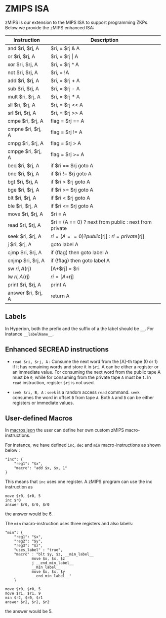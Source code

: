 # ZMIPS ISA
zMIPS is our extension to the MIPS ISA to support programming ZKPs. Below we provide the zMIPS enhanced ISA:

| Instruction        | Description                                              |
|--------------------|----------------------------------------------------------|
| and $ri, $rj, A    | $ri, = $rj & A                                           |
| or $ri, $rj, A     | $ri, = $rj \| A                                          |
| xor $ri, $rj, A    | $ri, = $rj ^ A                                           |
| not $ri, $rj, A    | $ri, = !A                                                |
| add $ri, $rj, A    | $ri, = $rj + A                                           |
| sub $ri, $rj, A    | $ri, = $rj - A                                           |
| mult $ri, $rj, A   | $ri, = $rj * A                                           |
| sll $ri, $rj, A    | $ri, = $rj << A                                          |
| srl $ri, $rj, A    | $ri, = $rj >> A                                          |
| cmpe $ri, $rj, A   | flag = $rj == A                                          |
| cmpne $ri, $rj, A  | flag = $rj != A                                          |
| cmpg $ri, $rj, A   | flag = $rj > A                                           |
| cmpge $ri, $rj, A  | flag = $rj >= A                                          |
| beq $ri, $rj, A    | if $ri == $rj goto A                                     |
| bne $ri, $rj, A    | if $ri != $rj goto A                                     |
| bgt $ri, $rj, A    | if $ri > $rj goto A                                      |
| bge $ri, $rj, A    | if $ri >= $rj goto A                                     |
| blt $ri, $rj, A    | if $ri < $rj goto A                                      |
| ble $ri, $rj, A    | if $ri <= $rj goto A                                     |
| move $ri, $rj, A   | $ri = A                                                  |
| read $ri, $rj, A   | $ri = (A == 0) ? next from public : next from private    |
| seek $ri, $rj, A   | $ri = (A == 0) ? public[$rj] : $ri = private[$rj]        |
| j $ri, $rj, A      | goto label A                                             |
| cjmp $ri, $rj, A   | if (flag) then goto label A                              |
| cnjmp $ri, $rj, A  | if (!flag) then goto label A                             |
| sw $ri, A($rj)     | [A+$rj] = $ri                                            |
| lw $ri, A($rj)     | $ri = [A+$rj]                                            |
| print $ri, $rj, A  | print A                                                  |
| answer $ri, $rj, A | return A                                                 |


## Labels
In Hyperion, both the prefix and the suffix of a the label should be `__`. For instance `__labelName__`.

## Enhanced SECREAD instructions
* `read $ri, $rj, A` : Consume the next word from the [A]-th tape (0 or 1) if it has remaining words and store it in `$ri`. A can be either a register or an immediate value. For consuming the next word from the public tape A must be `0`, while for consuming from the private tape `A` must be `1`. In `read` instruction, register `$rj` is not used.

* `seek $ri, B, A` : `seek` is a random access `read` command. `seek` consumes the word in offset `B` from tape `A`. Both `A` and `B` can be either registers or immediate values.


## User-defined Macros
In [macros.json](https://github.com/TrustworthyComputing/Hyperion/blob/master/framework/hyperion/src/macros.json) the user can define her own custom zMIPS macro-instructions.

For instance, we have defined `inc`, `dec` and `min` macro-instructions as shown below :
```
"inc": {
    "reg1": "$x",
    "macro": "add $x, $x, 1"
}
```
This means that `inc` uses one register. A zMIPS program can use the inc instruction as
```
move $r0, $r0, 5
inc $r0
answer $r0, $r0, $r0
```
the answer would be 6.

The `min` macro-instruction uses three registers and also labels:
``` 
"min": {
    "reg1": "$x",
    "reg2": "$y",
    "reg3": "$z",
    "uses_label" : "true",
    "macro" : "blt $y, $z, __min_label__
            move $x, $x, $z
            j __end_min_label__
            __min_label__
            move $x, $x, $y
            __end_min_label__"
    }
``` 
```
move $r0, $r0, 5
move $r1, $r1, 9
min $r2, $r0, $r1
answer $r2, $r2, $r2
```
the answer would be 5.

